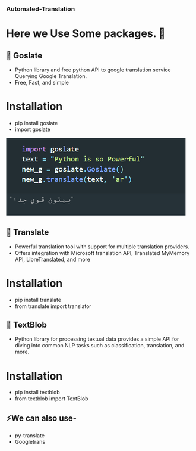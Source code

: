 ### Automated-Translation

# Here we Use Some packages. 👋



## 🔭 Goslate
-   Python library and free python API to google translation service Querying Google Translation.
-   Free, Fast, and simple
# Installation
-   pip install goslate
-   import goslate

![alt text](/ss/goslate.png)


## 🌱 Translate
-   Powerful translation tool with support for multiple translation providers.
-   Offers integration with Microsoft translation API, Translated MyMemory API, LibreTranslated, and more 
# Installation
-   pip install translate
-   from translate import translator


## 💬 TextBlob
-   Python library for processing textual data provides a simple API for diving into common NLP tasks such as classification, translation, and more.
# Installation
-   pip install textblob
-   from textblob import TextBlob

## ⚡We can also use-
-   py-translate
-   Googletrans